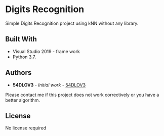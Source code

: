 # Digits Recognition

Simple Digits Recognition project using kNN without any library.

## Built With

* Visual Studio 2019 - frame work
* Python 3.7.

## Authors

* **54DLOV3** - *Initial work* - [54DLOV3](https://https://github.com/54DL0V3)

Please contact me if this project does not work correctively or you have a better algorithm.

## License

No license required

